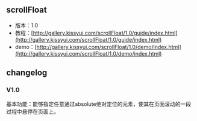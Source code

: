 ## scrollFloat

* 版本：1.0  
* 教程：[http://gallery.kissyui.com/scrollFloat/1.0/guide/index.html](http://gallery.kissyui.com/scrollFloat/1.0/guide/index.html)  
* demo：[http://gallery.kissyui.com/scrollFloat/1.0/demo/index.html](http://gallery.kissyui.com/scrollFloat/1.0/demo/index.html)  

## changelog

### V1.0
基本功能：能够指定任意通过absolute绝对定位的元素，使其在页面滚动的一段过程中悬停在页面上。  


